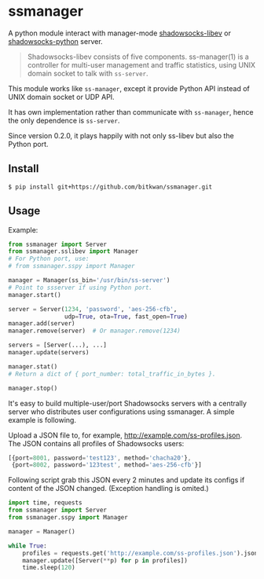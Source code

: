 # ssmanager
A python module interact with manager-mode
[shadowsocks-libev](https://github.com/shadowsocks/shadowsocks-libev)
or [shadowsocks-python](https://github.com/shadowsocks/shadowsocks) server.

> Shadowsocks-libev consists of five components. ss-manager(1) is a controller
> for multi-user management and traffic statistics, using UNIX domain socket
> to talk with `ss-server`.

This module works like `ss-manager`,
except it provide Python API instead of UNIX domain socket or UDP API.

It has own implementation rather than communicate with `ss-manager`, hence
the only dependence is `ss-server`.

Since version 0.2.0, it plays happily with not only ss-libev but also the
Python port.

## Install

```
$ pip install git+https://github.com/bitkwan/ssmanager.git
```

## Usage

Example:

```python
from ssmanager import Server
from ssmanager.sslibev import Manager
# For Python port, use:
# from ssmanager.sspy import Manager

manager = Manager(ss_bin='/usr/bin/ss-server')
# Point to ssserver if using Python port.
manager.start()

server = Server(1234, 'password', 'aes-256-cfb',
                udp=True, ota=True, fast_open=True)
manager.add(server)
manager.remove(server)  # Or manager.remove(1234)

servers = [Server(...), ...]
manager.update(servers)

manager.stat()
# Return a dict of { port_number: total_traffic_in_bytes }.

manager.stop()
```

It's easy to build multiple-user/port Shadowsocks servers with a centrally
server who distributes user configurations using ssmanager. A simple example
is following.

Upload a JSON file to, for example, http://example.com/ss-profiles.json.
The JSON contains all profiles of Shadowsocks users:

```javascript
[{port=8001, password='test123', method='chacha20'},
 {port=8002, password='123test', method='aes-256-cfb'}]
```

Following script grab this JSON every 2 minutes and update its configs if
content of the JSON changed. (Exception handling is omited.)

```python
import time, requests
from ssmanager import Server
from ssmanager.sspy import Manager

manager = Manager()

while True:
    profiles = requests.get('http://example.com/ss-profiles.json').json()
    manager.update([Server(**p) for p in profiles])
    time.sleep(120)
```

